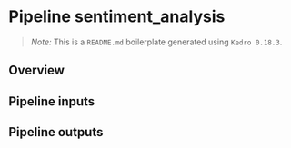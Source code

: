 # Pipeline sentiment_analysis

> *Note:* This is a `README.md` boilerplate generated using `Kedro 0.18.3`.

## Overview

<!---
Please describe your modular pipeline here.
-->

## Pipeline inputs

<!---
The list of pipeline inputs.
-->

## Pipeline outputs

<!---
The list of pipeline outputs.
-->
